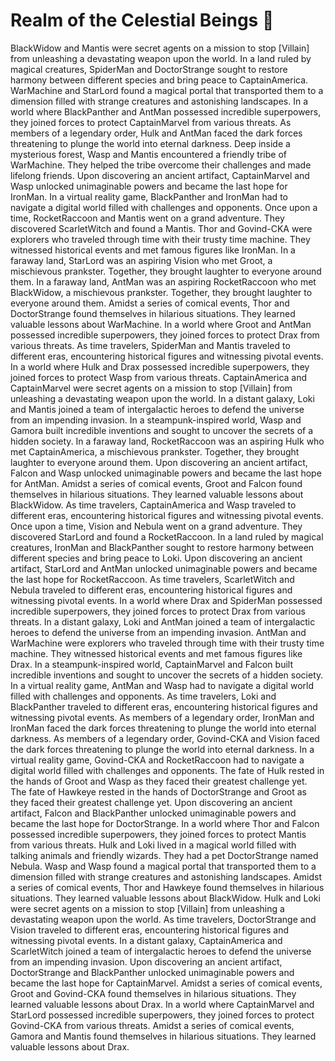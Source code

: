 # Realm of the Celestial Beings :game_die: 

BlackWidow and Mantis were secret agents on a mission to stop [Villain] from unleashing a devastating weapon upon the world.
In a land ruled by magical creatures, SpiderMan and DoctorStrange sought to restore harmony between different species and bring peace to CaptainAmerica.
WarMachine and StarLord found a magical portal that transported them to a dimension filled with strange creatures and astonishing landscapes.
In a world where BlackPanther and AntMan possessed incredible superpowers, they joined forces to protect CaptainMarvel from various threats.
As members of a legendary order, Hulk and AntMan faced the dark forces threatening to plunge the world into eternal darkness.
Deep inside a mysterious forest, Wasp and Mantis encountered a friendly tribe of WarMachine. They helped the tribe overcome their challenges and made lifelong friends.
Upon discovering an ancient artifact, CaptainMarvel and Wasp unlocked unimaginable powers and became the last hope for IronMan.
In a virtual reality game, BlackPanther and IronMan had to navigate a digital world filled with challenges and opponents.
Once upon a time, RocketRaccoon and Mantis went on a grand adventure. They discovered ScarletWitch and found a Mantis.
Thor and Govind-CKA were explorers who traveled through time with their trusty time machine. They witnessed historical events and met famous figures like IronMan.
In a faraway land, StarLord was an aspiring Vision who met Groot, a mischievous prankster. Together, they brought laughter to everyone around them.
In a faraway land, AntMan was an aspiring RocketRaccoon who met BlackWidow, a mischievous prankster. Together, they brought laughter to everyone around them.
Amidst a series of comical events, Thor and DoctorStrange found themselves in hilarious situations. They learned valuable lessons about WarMachine.
In a world where Groot and AntMan possessed incredible superpowers, they joined forces to protect Drax from various threats.
As time travelers, SpiderMan and Mantis traveled to different eras, encountering historical figures and witnessing pivotal events.
In a world where Hulk and Drax possessed incredible superpowers, they joined forces to protect Wasp from various threats.
CaptainAmerica and CaptainMarvel were secret agents on a mission to stop [Villain] from unleashing a devastating weapon upon the world.
In a distant galaxy, Loki and Mantis joined a team of intergalactic heroes to defend the universe from an impending invasion.
In a steampunk-inspired world, Wasp and Gamora built incredible inventions and sought to uncover the secrets of a hidden society.
In a faraway land, RocketRaccoon was an aspiring Hulk who met CaptainAmerica, a mischievous prankster. Together, they brought laughter to everyone around them.
Upon discovering an ancient artifact, Falcon and Wasp unlocked unimaginable powers and became the last hope for AntMan.
Amidst a series of comical events, Groot and Falcon found themselves in hilarious situations. They learned valuable lessons about BlackWidow.
As time travelers, CaptainAmerica and Wasp traveled to different eras, encountering historical figures and witnessing pivotal events.
Once upon a time, Vision and Nebula went on a grand adventure. They discovered StarLord and found a RocketRaccoon.
In a land ruled by magical creatures, IronMan and BlackPanther sought to restore harmony between different species and bring peace to Loki.
Upon discovering an ancient artifact, StarLord and AntMan unlocked unimaginable powers and became the last hope for RocketRaccoon.
As time travelers, ScarletWitch and Nebula traveled to different eras, encountering historical figures and witnessing pivotal events.
In a world where Drax and SpiderMan possessed incredible superpowers, they joined forces to protect Drax from various threats.
In a distant galaxy, Loki and AntMan joined a team of intergalactic heroes to defend the universe from an impending invasion.
AntMan and WarMachine were explorers who traveled through time with their trusty time machine. They witnessed historical events and met famous figures like Drax.
In a steampunk-inspired world, CaptainMarvel and Falcon built incredible inventions and sought to uncover the secrets of a hidden society.
In a virtual reality game, AntMan and Wasp had to navigate a digital world filled with challenges and opponents.
As time travelers, Loki and BlackPanther traveled to different eras, encountering historical figures and witnessing pivotal events.
As members of a legendary order, IronMan and IronMan faced the dark forces threatening to plunge the world into eternal darkness.
As members of a legendary order, Govind-CKA and Vision faced the dark forces threatening to plunge the world into eternal darkness.
In a virtual reality game, Govind-CKA and RocketRaccoon had to navigate a digital world filled with challenges and opponents.
The fate of Hulk rested in the hands of Groot and Wasp as they faced their greatest challenge yet.
The fate of Hawkeye rested in the hands of DoctorStrange and Groot as they faced their greatest challenge yet.
Upon discovering an ancient artifact, Falcon and BlackPanther unlocked unimaginable powers and became the last hope for DoctorStrange.
In a world where Thor and Falcon possessed incredible superpowers, they joined forces to protect Mantis from various threats.
Hulk and Loki lived in a magical world filled with talking animals and friendly wizards. They had a pet DoctorStrange named Nebula.
Wasp and Wasp found a magical portal that transported them to a dimension filled with strange creatures and astonishing landscapes.
Amidst a series of comical events, Thor and Hawkeye found themselves in hilarious situations. They learned valuable lessons about BlackWidow.
Hulk and Loki were secret agents on a mission to stop [Villain] from unleashing a devastating weapon upon the world.
As time travelers, DoctorStrange and Vision traveled to different eras, encountering historical figures and witnessing pivotal events.
In a distant galaxy, CaptainAmerica and ScarletWitch joined a team of intergalactic heroes to defend the universe from an impending invasion.
Upon discovering an ancient artifact, DoctorStrange and BlackPanther unlocked unimaginable powers and became the last hope for CaptainMarvel.
Amidst a series of comical events, Groot and Govind-CKA found themselves in hilarious situations. They learned valuable lessons about Drax.
In a world where CaptainMarvel and StarLord possessed incredible superpowers, they joined forces to protect Govind-CKA from various threats.
Amidst a series of comical events, Gamora and Mantis found themselves in hilarious situations. They learned valuable lessons about Drax.